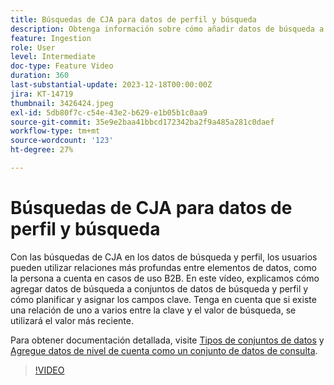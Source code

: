 ```yaml
---
title: Búsquedas de CJA para datos de perfil y búsqueda
description: Obtenga información sobre cómo añadir datos de búsqueda a conjuntos de datos de búsqueda y perfil, y planificar y asignar los campos clave.
feature: Ingestion
role: User
level: Intermediate
doc-type: Feature Video
duration: 360
last-substantial-update: 2023-12-18T00:00:00Z
jira: KT-14719
thumbnail: 3426424.jpeg
exl-id: 5db80f7c-c54e-43e2-b629-e1b05b1c0aa9
source-git-commit: 35e9e2baa41bbcd172342ba2f9a485a281c0daef
workflow-type: tm+mt
source-wordcount: '123'
ht-degree: 27%

---
```


# Búsquedas de CJA para datos de perfil y búsqueda

Con las búsquedas de CJA en los datos de búsqueda y perfil, los usuarios pueden utilizar relaciones más profundas entre elementos de datos, como la persona a cuenta en casos de uso B2B.  En este vídeo, explicamos cómo agregar datos de búsqueda a conjuntos de datos de búsqueda y perfil y cómo planificar y asignar los campos clave.  Tenga en cuenta que si existe una relación de uno a varios entre la clave y el valor de búsqueda, se utilizará el valor más reciente.

Para obtener documentación detallada, visite [Tipos de conjuntos de datos](https://experienceleague.adobe.com/docs/analytics-platform/using/cja-connections/create-connection.html?lang=es#dataset-types) y [Agregue datos de nivel de cuenta como un conjunto de datos de consulta](https://experienceleague.adobe.com/docs/analytics-platform/using/cja-usecases/b2b/b2b.html?lang=es).

>[!VIDEO](https://video.tv.adobe.com/v/3426424/?learn=on)

